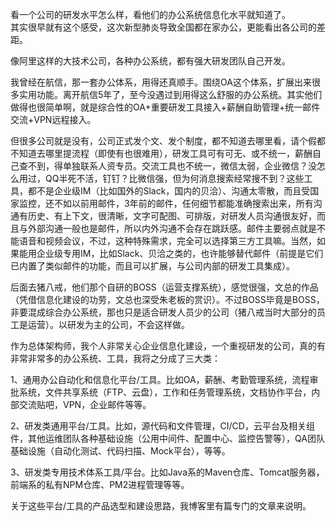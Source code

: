 看一个公司的研发水平怎么样，看他们的办公系统信息化水平就知道了。    
其实很早就有这个感受，这次新型肺炎导致全国都在家办公，更能看出各公司的差距。    

像阿里这样的大技术公司，各种办公系统，都有强大研发团队自己开发。    

我曾经在航信，那一套办公体系，用得还真顺手。围绕OA这个体系，扩展出来很多实用功能。离开航信5年了，至今没遇过到用得这么舒服的办公系统。其实他们做得也很简单啊，就是综合性的OA+重要研发工具接入+薪酬自助管理+统一邮件交流+VPN远程接入。    

但很多公司就是没有，公司正式发个文、发个制度，都不知道去哪里看，请个假都不知道去哪里提流程（即使有也很难用），研发工具可有可无、或不统一，薪酬自己查不到，得单独联系人资专员。交流工具也不统一，微信太弱，企业微信？没怎么用过，QQ半死不活，钉钉？比微信强，但为何消息搜索经常搜不到？这些工具，都不是企业级IM（比如国外的Slack，国内的贝洽）、沟通太零散，而且受国家监控，还不如以前用邮件，3年前的邮件，任何细节都能准确搜索出来，所有沟通有历史、有上下文，很清晰，文字可配图、可排版，对研发人员沟通很友好，而且与外部沟通一般也是邮件，所以内外沟通不会存在跳跃感。邮件主要弱点就是不能语音和视频会议，不过，这种特殊需求，完全可以选择第三方工具嘛。当然，如果能用企业级专用IM，比如Slack、贝洽之类的，也许能够替代邮件（前提是它们已内置了类似邮件的功能，而且可以扩展，与公司内部的研发工具集成）。     

后面去猪八戒，他们那个自研的BOSS（运营支撑系统），感觉很强，文总的作品（凭借信息化建设的功劳，文总也深受朱老板的赏识）。不过BOSS毕竟是BOSS，非要混成综合办公系统，那也只是适合研发人员少的公司（猪八戒当时大部分的员工是运营）。以研发为主的公司，不会这样做。    

作为总体架构师，我个人非常关心企业信息化建设，一个重视研发的公司，真的有非常非常多的办公系统、工具，我将之分成了三大类：    

1、通用办公自动化和信息化平台/工具。比如OA，薪酬、考勤管理系统，流程审批系统，文件共享系统（FTP、云盘），工作和任务管理系统，文档协作平台，内部交流贴吧，VPN，企业邮件等等。    

2、研发类通用平台/工具。比如，源代码和文件管理，CI/CD，云平台及相关组件，其他运维团队各种基础设施（公用中间件、配置中心、监控告警等），QA团队基础设施（自动化测试、代码扫描、Mock平台），等等。    

3、研发类专用技术体系工具/平台。比如Java系的Maven仓库、Tomcat服务器，前端系的私有NPM仓库、PM2进程管理等等。    

关于这些平台/工具的产品选型和建设思路，我博客里有篇专门的文章来说明。  
